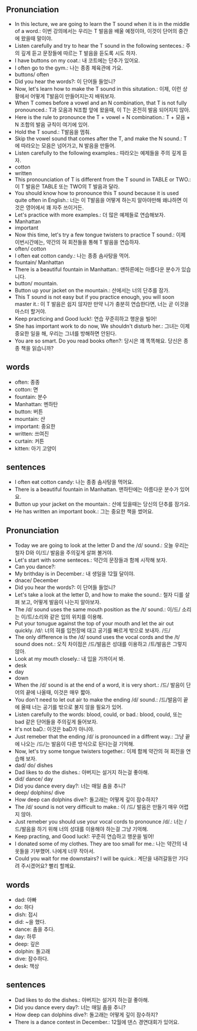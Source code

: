 ## Pronunciation
- In this lecture, we are going to learn the T sound when it is in the middle of a word.: 이번 강의에서는 우리는 T 발음을 배울 예정이야, 이것이 단어의 중간에 왔을때 말이야.
- Listen carefully and try to hear the T sound in the following senteces.: 주의 깊게 듣고 문장들에 따르는 T 발음을 듣도록 시도 하자.
- I have buttons on my coat.: 내 코트에는 단추가 있어요.
- I often go to the gym.: 나는 종종 체육관에 가요.
- buttons/ often
- Did you hear the words?: 이 단어들 들었니?
- Now, let's learn how to make the T sound in this situtation.: 이제, 이런 상황에서 어떻게 T발음이 만들어지는지 배워보자.
- When T comes before a vowel and an N combination, that T is not fully pronounced.: T과 모음과 N조합 앞에 왔을때, 이 T는 온전히 발음 되어지지 않아. 
- Here is the rule to pronounce the T + vowel + N combination.: T + 모음 + N 조합의 발음 규칙이 여기에 있어.
- Hold the T sound.:  T발음을 멈춰.
- Skip the vowel sound that comes after the T, and make the N sound.: T에 따라오는 모음은 넘어가고, N 발음을 만들어.
- Listen carefully to the following examples.: 따라오는 예제들을 주의 깊게 듣자.
- cotton
- written
- This pronounciation of T is different from the T sound in TABLE or TWO.: 이 T 발음은 TABLE 또는 TWO의 T 발음과 달라.
- You should know how to pronounce this T sound because it is used quite often in English.: 너는 이 T발음을 어떻게 하는지 알아야만해 왜냐하면 이것은 영어에서 꽤 자주 쓰이거든.
- Let's practice with more examples.: 더 많은 예제들로 연습해보자.
- Manhattan
- important
- Now this time, let's try a few tongue twisters to practice T sound.: 이제 이번시간에는, 약간의 혀 회전들을 통해 T 발음을 연습하자.
- often/ cotton
- I often eat cotton candy.: 나는 종종 솜사탕을 먹어.
- fountain/ Manhattan
- There is a beautiful fountain in Manhattan.: 맨하른에는 아름다운 분수가 있습니다.
- button/ mountain.
- Button up your jacket on the mountain.: 산에서는 너의 단추를 잠가.
- This T sound is not easy but if you practice enough, you will soon master it.: 이 T 발음은 쉽지 않지만 만약 니가 충분히 연습한다면, 너는 곧 이것을 마스터 할거야.
- Keep practicing and Good luck!: 연습 꾸준히하고 행운을 빌어!
- She has important work to do now, We shouldn't disturb her.: 그녀는 이제 중요한 일을 해, 우리는 그녀를 방해하면 안된다.
- You are so smart. Do you read books often?: 당시은 꽤 똑똑해요. 당신은 종종 책을 읽습니까?

## words
- often: 종종
- cotton: 면
- fountain: 분수
- Manhattan: 멘하탄
- button: 버튼
- mountain: 산
- important: 중요한
- written: 쓰여진
- curtain: 커튼
- kitten: 아기 고양이

## sentences
- I often eat cotton candy: 나는 종종 솜사탕을 먹어요.
- There is a beautiful fountain in Manhattan. 맨하탄에는 아름다운 분수가 있어요.
- Button up your jacket on the mountain.: 산에 있을때는 당신의 단추를 잠가요.
- He has written an important book.: 그는 중요한 책을 썼어요.

## Pronunciation
- Today we are going to look at the letter D and the /d/ sound.: 오늘 우리는 철자 D와 이/드/ 발음을 주의깊게 살펴 볼거야.
- Let's start with some senteces.: 약간의 문장들과 함께 시작해 보자.
- Can you dance?:
- My brithday is in December.: 내 생일을 12월 달이야.
- dnace/ December
- Did you hear the words?: 이 단어들 들었니?
- Let's take a look at the letter D, and how to make the sound.: 철자 디를 살펴 보고, 어떻게 발음이 나는지 알아보자.
- The /d/ sound uses the same mouth position as the /t/ sound.: 이/드/ 소리는 이/트/소리와 같은 입의 위치를 이용해.
- Put your tonugue against the top of your mouth and let the air out quickly. /d/: 너의 혀를 입천장에 대고 공기를 빠르게 밖으로 보내자. /드/
- The only difference is the /d/ sound uses the vocal cords and the /t/ sound does not.: 오직 차이점은 /드/발음은 성대를 이용하고 /트/발음은 그렇지 않아.
- Look at my mouth closely.: 내 입을 가까이서 봐.
- desk
- day
- down
- When the /d/ sound is at the end of a word, it is very short.: /드/ 발음이 단어의 끝에 나올때, 이것은 매우 짧아.
- You don't need to let out air to make the ending /d/ sound.: /드/발음이 끝에 올때 너는 공기를 밖으로 불지 않을 필요가 있어.
- Listen carefully to the words: blood, could, or bad.: blood, could, 또는 bad 같은 단어들을 주의깊게 들어보자.
- It's not baD.: 이것은 baD가 아니야.
- Just remeber that the ending /d/ is pronounced in a diffrent way.: 그냥 끝에 나오는 /드/는 발음이 다른 방식으로 된다는걸 기억해.
- Now, let's try some tongue twisters together.: 이제 함께 약간의 혀 회전을 연습해 보자.
- dad/ do/ dishes
- Dad likes to do the dishes.: 아버지는 설거지 하는걸 좋아해.
- did/ dance/ day
- Did you dance every day?: 너는 매일 춤을 추니?
- deep/ dolphins/ dive
- How deep can dolphins dive?: 돌고래는 어떻게 깊이 잠수하지?
- The /d/ sound is not very difficult to make.: 이 /드/ 발음은 만들기 매우 어렵지 않아.
- Just remeber you should use your vocal cords to pronounce /d/.: 너는 /드/발음을 하기 위해 너의 성대를 이용해야 하는걸 그냥 기억해.
- Keep practing, and Good luck!: 꾸준히 연습하고 행운을 빌어!
- I donated some of my clothes. They are too small for me.: 나는 약간의 내 옷들을 기부했어. 나에게 너무 작아서.
- Could you wait for me downstairs? I will be quick.: 계단을 내려갈동안 기다려 주시겠어요? 빨리 할께요.

## words
- dad: 아빠
- do: 하다
- dish: 접시
- did: ~을 했다.
- dance: 춤을 추다.
- day: 하루
- deep: 깊은
- dolphin: 돌고래
- dive: 잠수하다.
- desk: 책상

## sentences
- Dad likes to do the dishes.: 아버지는 설거지 하는걸 좋아해.
- Did you dance every day?: 너는 매일 춤을 추니?
- How deep can dolphins dive?: 돌고래는 어떻게 깊이 잠수하지?
- There is a dance contest in December.: 12월에 댄스 경연대회가 있어요.

